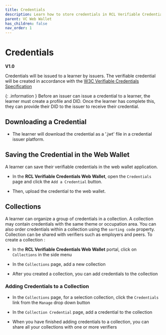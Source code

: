 ```yaml
---
title: Credentials
description: Learn how to store credentials in RCL Verifiable Credentials Web Wallet.
parent: VC Web Wallet
has_children: false
nav_order: 1
---
```


# Credentials
**V1.0**

Credentials will be issued to a learner by issuers. The verifiable credential will be created in accordance with the [W3C Verifiable Credentials Specification](https://www.w3.org/TR/vc-data-model-2.0/)

{: .information }
Before an issuer can issue a credential to a learner, the learner must create a profile and DID. Once the learner has complete this, they can provide their DID to the issuer to receive their credential.

## Downloading a Credential

- The learner will download the credential as a '.jwt' file in a credential issuer platform.

## Saving the Credential in the Web Wallet

A learner can save their verifiable credentials in the web wallet application.

- In the **RCL Verifiable Credentials Web Wallet**, open the ``Credentials`` page and click the ``Add a Credential`` button.

- Then, upload the credential to the web wallet.

## Collections

A learner can organize a group of credentials in a collection. A collection may contain credentials with the same theme or occupation area. You can also order credentials within a collection using the ``sorting code`` property. Collection can be shared with verifiers such as employers and peers. To create a collection :

- In the **RCL Verifiable Credentials Web Wallet** portal, click on ``Collections`` in the side menu

- In the ``Collections`` page, add a new collection

- After you created a collection, you can add credentials to the collection

### Adding Credentials to a Collection

- In the ``Collections`` page, for a selection collection, click the ``Credentials`` link from the ``Manage`` drop down button

- In the ``Collection Credential`` page, add a credential to the collection

- When you have finished adding credentials to a collection, you can share all your collections with one or more verifiers